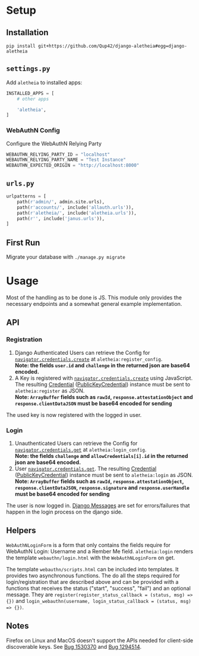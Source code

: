 # Setup
## Installation
`pip install git+https://github.com/Qup42/django-aletheia#egg=django-aletheia`

## `settings.py`
Add `aletheia` to installed apps:

```python
INSTALLED_APPS = [
    # other apps

    'aletheia',
]
```

### WebAuthN Config
Configure the WebAuthN Relying Party
```python
WEBAUTHN_RELYING_PARTY_ID = "localhost"
WEBAUTHN_RELYING_PARTY_NAME = "Test Instance"
WEBAUTHN_EXPECTED_ORIGIN = "http://localhost:8000"
```

## `urls.py`
```python
urlpatterns = [
    path(r'admin/', admin.site.urls),
    path(r'accounts/', include('allauth.urls')),
    path(r'aletheia/', include('aletheia.urls')),
    path(r'', include('janus.urls')),
]
```

## First Run
Migrate your database with `./manage.py migrate`

# Usage
Most of the handling as to be done is JS. This module only provides the necessary endpoints and a somewhat general example implementation.

## API
### Registration
1. Django Authenticated Users can retrieve the Config for [`navigator.credentials.create`](https://developer.mozilla.org/en-US/docs/Web/API/CredentialsContainer/create) at `aletheia:register_config`.<br>
**Note: the fields `user.id` and `challenge` in the returned json are base64 encoded.**
2. A Key is registered with [`navigator.credentials.create`](https://developer.mozilla.org/en-US/docs/Web/API/CredentialsContainer/create) using JavaScript. The resulting [Credential](https://developer.mozilla.org/en-US/docs/Web/API/CredentialsContainer/create) ([PublicKeyCredential](https://developer.mozilla.org/en-US/docs/Web/API/PublicKeyCredential)) instance must be sent to `aletheia:register` as JSON.<br>
**Note: `ArrayBuffer` fields such as `rawId`, `response.attestationObject` and `response.clientDataJSON` must be base64 encoded for sending**

The used key is now registered with the logged in user.

### Login
1. Unauthenticated Users can retrieve the Config for [`navigator.credentials.get`](https://developer.mozilla.org/en-US/docs/Web/API/CredentialsContainer/get) at `aletheia:login_config`.<br>
**Note: the fields `challenge` and `allowCredentials[i].id` in the returned json are base64 encoded.**
2. User [`navigator.credentials.get`](https://developer.mozilla.org/en-US/docs/Web/API/CredentialsContainer/get). The resulting [Credential](https://developer.mozilla.org/en-US/docs/Web/API/CredentialsContainer/create) ([PublicKeyCredential](https://developer.mozilla.org/en-US/docs/Web/API/PublicKeyCredential)) instance must be sent to `aletheia:login` as JSON.<br>
**Note: `ArrayBuffer` fields such as `rawId`, `response.attestationObject`, `response.clientDataJSON`, `response.signature` and `response.userHandle` must be base64 encoded for sending**

The user is now logged in. [Django Messages](https://docs.djangoproject.com/en/4.0/ref/contrib/messages/) are set for errors/failures that happen in the login process on the django side.

## Helpers

`WebAuthNLoginForm` is a form that only contains the fields require for WebAuthN Login: Username and a Rember Me field.
`aletheia:login` renders the template `webauthn/login.html` with the `WebAuthNLoginForm` on get.

The template `webauthn/scripts.html` can be included into templates. It provides two asynchronous functions. The do all the steps required for login/registration that are described above and can be provided with a functions that receives the status ("start", "success", "fail") and an optional message. They are `register(register_status_callback = (status, msg) => {})` and `login_webauthn(username, login_status_callback = (status, msg) => {})`.

## Notes
Firefox on Linux and MacOS doesn't support the APIs needed for client-side discoverable keys.
See [Bug 1530370](https://bugzilla.mozilla.org/show_bug.cgi?id=1530370) and [Bug 1294514](https://bugzilla.mozilla.org/show_bug.cgi?id=1294514).
